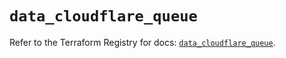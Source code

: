 # `data_cloudflare_queue`

Refer to the Terraform Registry for docs: [`data_cloudflare_queue`](https://registry.terraform.io/providers/cloudflare/cloudflare/5.7.1/docs/data-sources/queue).

